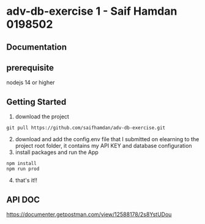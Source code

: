 # adv-db-exercise 1 - Saif Hamdan 0198502


## Documentation

## prerequisite
nodejs 14 or higher

## Getting Started

1. download the project 
```
git pull https://github.com/saifhamdan/adv-db-exercise.git
```
2. download and add the config.env file that I submitted on elearning to the project root folder, it contains my API KEY and database configuration      
3. install packages and run the App
```
npm install
npm run prod 
```
4. that's it!!

## API DOC
https://documenter.getpostman.com/view/12588178/2s8YstUDou



